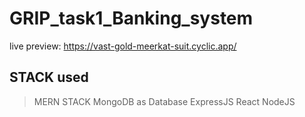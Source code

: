 # GRIP_task1_Banking_system


live preview: https://vast-gold-meerkat-suit.cyclic.app/

## STACK used

> MERN STACK
 > MongoDB as Database
 > ExpressJS
 > React
 > NodeJS
 
